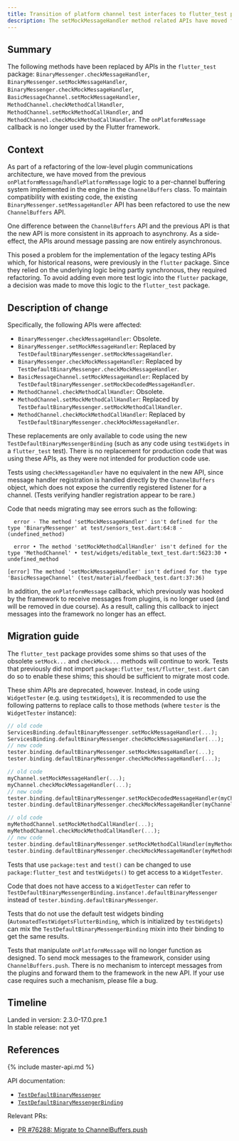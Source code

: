 ```yaml
---
title: Transition of platform channel test interfaces to flutter_test package
description: The setMockMessageHandler method related APIs have moved from package:flutter to package:flutter_test
---
```


## Summary

The following methods have been replaced by APIs in the `flutter_test` package: `BinaryMessenger.checkMessageHandler`, `BinaryMessenger.setMockMessageHandler`, `BinaryMessenger.checkMockMessageHandler`, `BasicMessageChannel.setMockMessageHandler`, `MethodChannel.checkMethodCallHandler`, `MethodChannel.setMockMethodCallHandler`, and `MethodChannel.checkMockMethodCallHandler`. The `onPlatformMessage` callback is no longer used by the Flutter framework.

## Context

As part of a refactoring of the low-level plugin communications architecture, we have moved from the previous `onPlatformMessage`/`handlePlatformMessage` logic to a per-channel buffering system implemented in the engine in the `ChannelBuffers` class. To maintain compatibility with existing code, the existing `BinaryMessenger.setMessageHandler` API has been refactored to use the new `ChannelBuffers` API.

One difference between the `ChannelBuffers` API and the previous API is that the new API is more consistent in its approach to asynchrony. As a side-effect, the APIs around message passing are now entirely asynchronous.

This posed a problem for the implementation of the legacy testing APIs which, for historical reasons, were previously in the `flutter` package. Since they relied on the underlying logic being partly synchronous, they required refactoring. To avoid adding even more test logic into the `flutter` package, a decision was made to move this logic to the `flutter_test` package.

## Description of change

Specifically, the following APIs were affected:

* `BinaryMessenger.checkMessageHandler`: Obsolete.
* `BinaryMessenger.setMockMessageHandler`: Replaced by `TestDefaultBinaryMessenger.setMockMessageHandler`.
* `BinaryMessenger.checkMockMessageHandler`: Replaced by `TestDefaultBinaryMessenger.checkMockMessageHandler`.
* `BasicMessageChannel.setMockMessageHandler`: Replaced by `TestDefaultBinaryMessenger.setMockDecodedMessageHandler`.
* `MethodChannel.checkMethodCallHandler`: Obsolete.
* `MethodChannel.setMockMethodCallHandler`: Replaced by `TestDefaultBinaryMessenger.setMockMethodCallHandler`.
* `MethodChannel.checkMockMethodCallHandler`: Replaced by `TestDefaultBinaryMessenger.checkMockMessageHandler`.

These replacements are only available to code using the new `TestDefaultBinaryMessengerBinding` (such as any code using `testWidgets` in a `flutter_test` test). There is no replacement for production code that was using these APIs, as they were not intended for production code use.

Tests using `checkMessageHandler` have no equivalent in the new API, since message handler registration is handled directly by the `ChannelBuffers` object, which does not expose the currently registered listener for a channel. (Tests verifying handler registration appear to be rare.)

Code that needs migrating may see errors such as the following:

```
  error - The method 'setMockMessageHandler' isn't defined for the type 'BinaryMessenger' at test/sensors_test.dart:64:8 - (undefined_method)

  error • The method 'setMockMethodCallHandler' isn't defined for the type 'MethodChannel' • test/widgets/editable_text_test.dart:5623:30 • undefined_method

[error] The method 'setMockMessageHandler' isn't defined for the type 'BasicMessageChannel' (test/material/feedback_test.dart:37:36)
```

In addition, the `onPlatformMessage` callback, which previously was hooked by the framework to receive messages from plugins, is no longer used (and will be removed in due course). As a result, calling this callback to inject messages into the framework no longer has an effect.

## Migration guide

The `flutter_test` package provides some shims so that uses of the obsolete `setMock...` and `checkMock...` methods will continue to work. Tests that previously did not import `package:flutter_test/flutter_test.dart` can do so to enable these shims; this should be sufficient to migrate most code.

These shim APIs are deprecated, however. Instead, in code using `WidgetTester` (e.g. using `testWidgets`), it is recommended to use the following patterns to replace calls to those methods (where `tester` is the `WidgetTester` instance):

<!-- skip -->
```dart
// old code
ServicesBinding.defaultBinaryMessenger.setMockMessageHandler(...);
ServicesBinding.defaultBinaryMessenger.checkMockMessageHandler(...);
// new code
tester.binding.defaultBinaryMessenger.setMockMessageHandler(...);
tester.binding.defaultBinaryMessenger.checkMockMessageHandler(...);
```

<!-- skip -->
```dart
// old code
myChannel.setMockMessageHandler(...);
myChannel.checkMockMessageHandler(...);
// new code
tester.binding.defaultBinaryMessenger.setMockDecodedMessageHandler(myChannel, ...);
tester.binding.defaultBinaryMessenger.checkMockMessageHandler(myChannel, ...);
```

<!-- skip -->
```dart
// old code
myMethodChannel.setMockMethodCallHandler(...);
myMethodChannel.checkMockMethodCallHandler(...);
// new code
tester.binding.defaultBinaryMessenger.setMockMethodCallHandler(myMethodChannel, ...);
tester.binding.defaultBinaryMessenger.checkMockMessageHandler(myMethodChannel, ...);
```

Tests that use `package:test` and `test()` can be changed to use `package:flutter_test` and `testWidgets()` to get access to a `WidgetTester`.

Code that does not have access to a `WidgetTester` can refer to `TestDefaultBinaryMessengerBinding.instance!.defaultBinaryMessenger` instead of `tester.binding.defaultBinaryMessenger`.

Tests that do not use the default test widgets binding (`AutomatedTestWidgetsFlutterBinding`, which is initialized by `testWidgets`) can mix the `TestDefaultBinaryMessengerBinding` mixin into their binding to get the same results.

Tests that manipulate `onPlatformMessage` will no longer function as designed. To send mock messages to the framework, consider using `ChannelBuffers.push`. There is no mechanism to intercept messages from the plugins and forward them to the framework in the new API. If your use case requires such a mechanism, please file a bug.

## Timeline

Landed in version: 2.3.0-17.0.pre.1<br>
In stable release: not yet

## References

{% include master-api.md %}

API documentation:
* [`TestDefaultBinaryMessenger`][]
* [`TestDefaultBinaryMessengerBinding`][]

Relevant PRs:
* [PR #76288: Migrate to ChannelBuffers.push][]

<!-- Master channel link: -->
[`TestDefaultBinaryMessenger`]: https://master-api.flutter.dev/flutter/[link_to_relevant_page].html
[`TestDefaultBinaryMessengerBinding`]: https://master-api.flutter.dev/flutter/[link_to_relevant_page].html

[PR #76288: Migrate to ChannelBuffers.push]: {{site.github}}/flutter/flutter/pull/76288]
